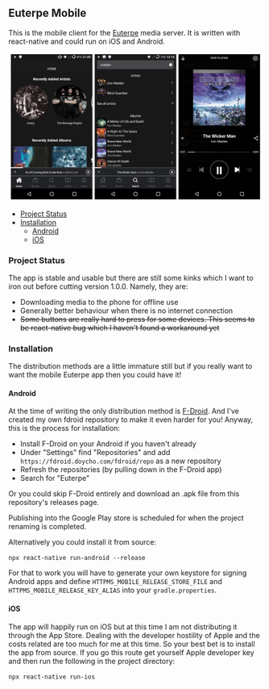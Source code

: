 ## Euterpe Mobile

This is the mobile client for the [Euterpe](https://listen-to-euterpe.eu) media server. It is written with react-native and could run on iOS and Android.

![Screenshots of Euterpe Mobile](repo-static/mobile-screenshots.jpeg)

<!-- MarkdownTOC -->

* [Project Status](#project-status)
* [Installation](#installation)
    - [Android](#android)
    - [iOS](#ios)

<!-- /MarkdownTOC -->

### Project Status

The app is stable and usable but there are still some kinks which I want to iron out before cutting version 1.0.0. Namely, they are:

* Downloading media to the phone for offline use
* Generally better behaviour when there is no internet connection
* ~~Some buttons are really hard to press for some devices. This seems to be react-native bug which I haven't found a workaround yet~~

### Installation

The distribution methods are a little immature still but if you really want to want the mobile Euterpe app then you could have it!

#### Android

At the time of writing the only distribution method is [F-Droid](https://f-droid.org/). And I've created my own fdroid repository to make it even harder for you! Anyway, this is the process for installation:

* Install F-Droid on your Android if you haven't already
* Under "Settings" find "Repositories" and add `https://fdroid.doycho.com/fdroid/repo` as a new repository
* Refresh the repositories (by pulling down in the F-Droid app)
* Search for "Euterpe"

Or you could skip F-Droid entirely and download an .apk file from this repository's releases page.

Publishing into the Google Play store is scheduled for when the project renaming is completed.

Alternatively you could install it from source:

```
npx react-native run-android --release
```

For that to work you will have to generate your own keystore for signing Android apps and define `HTTPMS_MOBILE_RELEASE_STORE_FILE` and `HTTPMS_MOBILE_RELEASE_KEY_ALIAS` into your `gradle.properties`.

#### iOS

The app will happily run on iOS but at this time I am not distributing it through the App Store. Dealing with the developer hostility of Apple and the costs related are too much for me at this time. So your best bet is to install the app from source. If you go this route get yourself Apple developer key and then run the following in the project directory:

```
npx react-native run-ios
```
